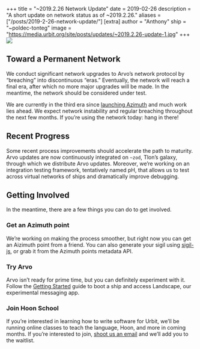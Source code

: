 +++
title = "~2019.2.26 Network Update"
date = 2019-02-26
description = "A short update on network status as of ~2019.2.26."
aliases = ["/posts/2019-2-26-network-update/"]
[extra]
author = "Anthony"
ship = "~poldec-tonteg"
image = "https://media.urbit.org/site/posts/updates/~2019.2.26-update-1.jpg"
+++
![](https://media.urbit.org/site/posts/updates/~2019.2.26-update-1.jpg)

## Toward a Permanent Network

We conduct significant network upgrades to Arvo’s network protocol by “breaching” into discontinuous “eras.” Eventually, the network will reach a final era, after which no more major upgrades will be made. In the meantime, the network should be considered under test.

We are currently in the third era since [launching Azimuth](/posts/essays/azimuth-is-on-chain) and much work lies ahead. We expect network instability and regular breaching throughout the next few months. If you’re using the network today: hang in there!

## Recent Progress

Some recent process improvements should accelerate the path to maturity. Arvo updates are now continuously integrated on `~zod`, Tlon’s galaxy, through which we distribute Arvo updates. Moreover, we’re working on an integration testing framework, tentatively named pH, that allows us to test across virtual networks of ships and dramatically improve debugging.

## Getting Involved

In the meantime, there are a few things you can do to get involved.

### Get an Azimuth point

We’re working on making the process smoother, but right now you can get an Aizimuth point from a friend. You can also generate your sigil using [sigil-js](https://github.com/urbit/sigil-js), or grab it from the Azimuth points metadata API.

### Try Arvo

Arvo isn’t ready for prime time, but you can definitely experiment with it. Follow the [Getting Started](/docs/getting-started) guide to boot a ship and access Landscape, our experimental messaging app.

### Join Hoon School

If you’re interested in learning how to write software for Urbit, we’ll be running online classes to teach the language, Hoon, and more in coming months. If you’re interested to join, [shoot us an email](mailto:support@urbit.org) and we’ll add you to the waitlist.
